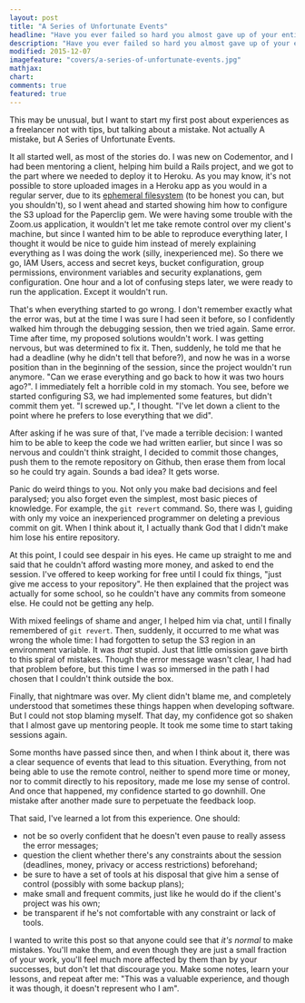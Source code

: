 ```yaml
---
layout: post
title: "A Series of Unfortunate Events"
headline: "Have you ever failed so hard you almost gave up of your entire career?"
description: "Have you ever failed so hard you almost gave up of your entire career?"
modified: 2015-12-07
imagefeature: "covers/a-series-of-unfortunate-events.jpg"
mathjax: 
chart: 
comments: true
featured: true
---
```


This may be unusual, but I want to start my first post about experiences as
a freelancer not with tips, but talking about a mistake. Not actually A
mistake, but A Series of Unfortunate Events.

It all started well, as most of the stories do. I was new on Codementor, and I
had been mentoring a client, helping him build a Rails project, and we got to
the part where we needed to deploy it to Heroku.  As you may know, it's not
possible to store uploaded images in a Heroku app as you would in a regular
server, due to its [ephemeral
filesystem](https://devcenter.heroku.com/articles/dynos#ephemeral-filesystem)
(to be honest you can, but you shouldn't), so I went ahead and started showing
him how to configure the S3 upload for the Paperclip gem. We were having some
trouble with the Zoom.us application, it wouldn't let me take remote control
over my client's machine, but since I wanted him to be able to reproduce
everything later, I thought it would be nice to guide him instead of merely
explaining everything as I was doing the work (silly, inexperienced me). So
there we go, IAM Users, access and secret keys, bucket configuration, group
permissions, environment variables and security explanations, gem
configuration. One hour and a lot of confusing steps later, we were ready to
run the application. Except it wouldn't run.

That's when everything started to go wrong. I don't remember exactly what the
error was, but at the time I was sure I had seen it before, so I confidently
walked him through the debugging session, then we tried again. Same error. Time
after time, my proposed solutions wouldn't work. I was getting nervous, but was
determined to fix it. Then, suddenly, he told me that he had a deadline (why he
didn't tell that before?), and now he was in a worse position than in the
beginning of the session, since the project wouldn't run anymore. "Can we erase
everything and go back to how it was two hours ago?". I immediately felt a
horrible cold in my stomach. You see, before we started configuring S3, we had
implemented some features, but didn't commit them yet. "I screwed up.", I
thought. "I've let down a client to the point where he prefers to lose
everything that we did".

After asking if he was sure of that, I've made a terrible decision: I wanted
him to be able to keep the code we had written earlier, but since I was so
nervous and couldn't think straight, I decided to commit those changes, push them
to the remote repository on Github, then erase them from local so he could try
again. Sounds a bad idea? It gets worse.

Panic do weird things to you. Not only you make bad decisions and feel
paralysed; you also forget even the simplest, most basic pieces of knowledge.
For example, the <code>git revert</code> command. So, there was I, guiding with
only my voice an inexperienced programmer on deleting a previous commit on git.
When I think about it, I actually thank God that I didn't make him lose his
entire repository.

At this point, I could see despair in his eyes. He came up straight to me and
said that he couldn't afford wasting more money, and asked to end the session.
I've offered to keep working for free until I could fix things, "just give me
access to your repository". He then explained that the project was actually for
some school, so he couldn't have any commits from someone else. He could not be
getting any help.

With mixed feelings of shame and anger, I helped him via chat, until I finally
remembered of <code>git revert</code>. Then, suddenly, it occurred to me what
was wrong the whole time: I had forgotten to setup the S3 region in an
environment variable. It was *that* stupid. Just that little omission gave
birth to this spiral of mistakes.  Though the error message wasn't clear, I had
had that problem before, but this time I was so immersed in the path I had
chosen that I couldn't think outside the box.

Finally, that nightmare was over. My client didn't blame me, and completely
understood that sometimes these things happen when developing software. But I
could not stop blaming myself. That day, my confidence got so shaken that I
almost gave up mentoring people. It took me some time to start taking sessions
again.

Some months have passed since then, and when I think about it, there was a
clear sequence of events that lead to this situation. Everything, from not
being able to use the remote control, neither to spend more time or money, nor
to commit directly to his repository, made me lose my sense of control. And
once that happened, my confidence started to go downhill. One mistake after
another made sure to perpetuate the feedback loop.

That said, I've learned a lot from this experience. One should:

* not be so overly confident that he doesn't even pause to really assess the
  error messages;
* question the client whether there's any constraints about the session
  (deadlines, money, privacy or access restrictions) beforehand;
* be sure to have a set of tools at his disposal that give him a sense of
  control (possibly with some backup plans);
* make small and frequent commits, just like he would do if the client's
  project was his own;
* be transparent if he's not comfortable with any constraint or lack of tools.

I wanted to write this post so that anyone could see that *it's normal* to make
mistakes. You'll make them, and even though they are just a small fraction of
your work, you'll feel much more affected by them than by your successes, but
don't let that discourage you. Make some notes, learn your lessons, and repeat
after me: "This was a valuable experience, and though it was though, it doesn't
represent who I am".
